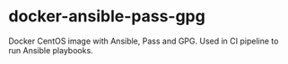 # docker-ansible-pass-gpg
Docker CentOS image with Ansible, Pass and GPG. Used in CI pipeline to run Ansible playbooks.
